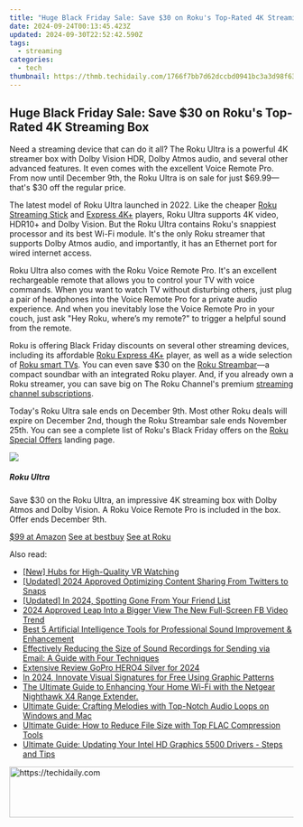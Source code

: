 ```yaml
---
title: "Huge Black Friday Sale: Save $30 on Roku's Top-Rated 4K Streaming Box"
date: 2024-09-24T00:13:45.423Z
updated: 2024-09-30T22:52:42.590Z
tags:
  - streaming
categories:
  - tech
thumbnail: https://thmb.techidaily.com/1766f7bb7d62dccbd0941bc3a3d98f6308c902e159cc9f0ddd8cacd9204dab92.jpg
---
```


## Huge Black Friday Sale: Save $30 on Roku's Top-Rated 4K Streaming Box

Need a streaming device that can do it all? The Roku Ultra is a powerful 4K streamer box with Dolby Vision HDR, Dolby Atmos audio, and several other advanced features. It even comes with the excellent Voice Remote Pro. From now until December 9th, the Roku Ultra is on sale for just $69.99—that's $30 off the regular price.

 The latest model of Roku Ultra launched in 2022\. Like the cheaper [Roku Streaming Stick](https://www.amazon.com/dp/B09BKCDXZC?tag=hotoge-20&ascsubtag=UUhtgUeUpU2001127&asc%5Frefurl=https%3A%2F%2Fwww.howtogeek.com%2Frokus-best-4k-streaming-device-is-30-off-for-black-friday%2F&asc%5Fcampaign=Short-Term) and [Express 4K+](https://www.anrdoezrs.net/links/3607085/type/dlg/sid/UUhtgUeUpU2001127/https://www.roku.com/products/roku-express-4k-plus) players, Roku Ultra supports 4K video, HDR10+ and Dolby Vision. But the Roku Ultra contains Roku's snappiest processor and its best Wi-Fi module. It's the only Roku streamer that supports Dolby Atmos audio, and importantly, it has an Ethernet port for wired internet access.

 Roku Ultra also comes with the Roku Voice Remote Pro. It's an excellent rechargeable remote that allows you to control your TV with voice commands. When you want to watch TV without disturbing others, just plug a pair of headphones into the Voice Remote Pro for a private audio experience. And when you inevitably lose the Voice Remote Pro in your couch, just ask "Hey Roku, where’s my remote?" to trigger a helpful sound from the remote.

 Roku is offering Black Friday discounts on several other streaming devices, including its affordable [Roku Express 4K+](https://www.anrdoezrs.net/links/3607085/type/dlg/sid/UUhtgUeUpU2001127/https://www.roku.com/products/roku-express-4k-plus) player, as well as a wide selection of [Roku smart TVs](https://shop-links.co/link/?exclusive=1&publisher_slug=itechdaily19598&url=https%3A%2F%2Fwww.bestbuy.com%2Fsite%2Fpromo%2Frokutv). You can even save $30 on the [Roku Streambar](https://www.anrdoezrs.net/links/3607085/type/dlg/sid/UUhtgUeUpU2001127/https://www.roku.com/products/audio/roku-streambar)—a compact soundbar with an integrated Roku player. And, if you already own a Roku streamer, you can save big on The Roku Channel's premium [streaming channel subscriptions](https://www.anrdoezrs.net/links/3607085/type/dlg/sid/UUhtgUeUpU2001127/https://www.roku.com/whats-on/the-roku-channel/offers/black-friday).

 Today's Roku Ultra sale ends on December 9th. Most other Roku deals will expire on December 2nd, though the Roku Streambar sale ends November 25th. You can see a complete list of Roku's Black Friday offers on the [Roku Special Offers](https://www.anrdoezrs.net/links/3607085/type/dlg/sid/UUhtgUeUpU2001127/https://www.roku.com/deals) landing page.

![](https://static1.howtogeekimages.com/wordpress/wp-content/uploads/2023/06/51hxmmqbkul-_sl500_-4.jpg) 

#####  Roku Ultra

Save $30 on the Roku Ultra, an impressive 4K streaming box with Dolby Atmos and Dolby Vision. A Roku Voice Remote Pro is included in the box. Offer ends December 9th.

[$99 at Amazon](https://www.amazon.com/Roku-Streaming-Rechargeable-Hands-Free-Listening/dp/B09T4VZDYV?tag=hotoge-20&ascsubtag=UUhtgUeUpU2001127&asc%5Frefurl=https%3A%2F%2Fwww.howtogeek.com%2Frokus-best-4k-streaming-device-is-30-off-for-black-friday%2F&asc%5Fcampaign=Short-Term) [See at bestbuy](https://shop-links.co/link/?exclusive=1&publisher_slug=itechdaily19598&url=https%3A%2F%2Fwww.bestbuy.com%2Fsite%2Froku_ultra_4khdrdolb%2F6499377.p%3FskuId%3D6499377) [See at Roku](https://www.anrdoezrs.net/links/3607085/type/dlg/sid/UUhtgUeUpU2001127/https://www.roku.com/products/roku-ultra)

<ins class="adsbygoogle"
     style="display:block"
     data-ad-format="autorelaxed"
     data-ad-client="ca-pub-7571918770474297"
     data-ad-slot="1223367746"></ins>

<ins class="adsbygoogle"
     style="display:block"
     data-ad-client="ca-pub-7571918770474297"
     data-ad-slot="8358498916"
     data-ad-format="auto"
     data-full-width-responsive="true"></ins>

<span class="atpl-alsoreadstyle">Also read:</span>
<div><ul>
<li><a href="https://some-techniques.techidaily.com/new-hubs-for-high-quality-vr-watching/"><u>[New] Hubs for High-Quality VR Watching</u></a></li>
<li><a href="https://twitter-videos.techidaily.com/updated-2024-approved-optimizing-content-sharing-from-twitters-to-snaps/"><u>[Updated] 2024 Approved Optimizing Content Sharing From Twitters to Snaps</u></a></li>
<li><a href="https://snapchat-videos.techidaily.com/updated-in-2024-spotting-gone-from-your-friend-list/"><u>[Updated] In 2024, Spotting Gone From Your Friend List</u></a></li>
<li><a href="https://facebook-videos.techidaily.com/2024-approved-leap-into-a-bigger-view-the-new-full-screen-fb-video-trend/"><u>2024 Approved Leap Into a Bigger View The New Full-Screen FB Video Trend</u></a></li>
<li><a href="https://media-tips.techidaily.com/best-5-artificial-intelligence-tools-for-professional-sound-improvement-and-enhancement/"><u>Best 5 Artificial Intelligence Tools for Professional Sound Improvement & Enhancement</u></a></li>
<li><a href="https://media-tips.techidaily.com/effectively-reducing-the-size-of-sound-recordings-for-sending-via-email-a-guide-with-four-techniques/"><u>Effectively Reducing the Size of Sound Recordings for Sending via Email: A Guide with Four Techniques</u></a></li>
<li><a href="https://some-techniques.techidaily.com/extensive-review-gopro-hero4-silver-for-2024/"><u>Extensive Review GoPro HERO4 Silver for 2024</u></a></li>
<li><a href="https://vp-tips.techidaily.com/in-2024-innovate-visual-signatures-for-free-using-graphic-patterns/"><u>In 2024, Innovate Visual Signatures for Free Using Graphic Patterns</u></a></li>
<li><a href="https://buynow-reviews.techidaily.com/the-ultimate-guide-to-enhancing-your-home-wi-fi-with-the-netgear-nighthawk-x4-range-extender/"><u>The Ultimate Guide to Enhancing Your Home Wi-Fi with the Netgear Nighthawk X4 Range Extender.</u></a></li>
<li><a href="https://media-tips.techidaily.com/ultimate-guide-crafting-melodies-with-top-notch-audio-loops-on-windows-and-mac/"><u>Ultimate Guide: Crafting Melodies with Top-Notch Audio Loops on Windows and Mac</u></a></li>
<li><a href="https://media-tips.techidaily.com/ultimate-guide-how-to-reduce-file-size-with-top-flac-compression-tools/"><u>Ultimate Guide: How to Reduce File Size with Top FLAC Compression Tools</u></a></li>
<li><a href="https://win-dash.techidaily.com/ultimate-guide-updating-your-intel-hd-graphics-5500-drivers-steps-and-tips/"><u>Ultimate Guide: Updating Your Intel HD Graphics 5500 Drivers - Steps and Tips</u></a></li>
</ul></div>

<!-- affiliate ads begin -->
<a href="https://jalbum-affiliate-program.sjv.io/c/5597632/1584040/17916" target="_top" id="1584040">
  <img src="//a.impactradius-go.com/display-ad/17916-1584040" border="0" alt="https://techidaily.com" width="728" height="90"/>
</a>
<img height="0" width="0" src="https://jalbum-affiliate-program.sjv.io/i/5597632/1584040/17916" style="position:absolute;visibility:hidden;" border="0" />
<!-- affiliate ads end -->

